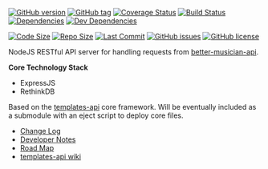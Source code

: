 [![GitHub version](https://badge.fury.io/gh/njhoffman%2Fbetter-musician-api.svg)](https://github.com/njhoffman/better-musician-api/releases)
[![GitHub tag](https://img.shields.io/github/tag/njhoffman/better-musician-api.svg)](https://github.com/njhoffman/better-musician-api)
[![Coverage Status](https://coveralls.io/repos/github/njhoffman/better-musician-api/badge.svg?branch=master)](https://coveralls.io/github/njhoffman/better-musician-api?branch=master)
[![Build Status](https://travis-ci.org/njhoffman/better-musician-api.svg?branch=master)](https://travis-ci.org/njhoffman/better-musician-api)
[![Dependencies](https://img.shields.io/david/njhoffman/better-musician-api.svg)](https://github.com/njhoffman/better-musician-api)
[![Dev Dependencies](https://img.shields.io/david/dev/njhoffman/better-musician-api.svg)](https://github.com/njhoffman/better-musician-api)

[![Code Size](https://img.shields.io/github/languages/code-size/badges/shields.svg)]([![](https://img.shields.io/librariesio/github/phoenixframework/phoenix.svg)](https://github.com/njhoffman/better-musician-api))
[![Repo Size](https://img.shields.io/github/repo-size/badges/shields.svg)](https://github.com/njhoffman/better-musician-api)
[![Last Commit](https://img.shields.io/github/last-commit/google/skia.svg)](https://github.com/njhoffman/better-musician-api)
[![GitHub issues](https://img.shields.io/github/issues/njhoffman/better-musician-api.svg)](https://github.com/njhoffman/better-musician-api/issues)
[![GitHub license](https://img.shields.io/github/license/njhoffman/better-musician-api.svg)](https://github.com/njhoffman/better-musician-api/blob/master/LICENSE)

<!---
TODO: Add badges for Uptime robot status, code climate maintainability, technical debt
-->

NodeJS RESTful API server for handling requests from [better-musician-api](https://github.com/njhoffman/better-musician-api).  

**Core Technology Stack**
* ExpressJS
* RethinkDB

Based on the [templates-api](https://github.com/njhoffman/templates-api) core framework. Will be eventually included as a submodule with an eject script to deploy core files.

* [Change Log](https://github.com/njhoffman/better-musician-api/CHANGELOG.md)
* [Developer Notes](https://github.com/njhoffman/better-musician-api/docs/NOTES.md)
* [Road Map](https://github.com/njhoffman/better-musician-api/docs/ROADMAP.md)
* [templates-api wiki](https://github.com/njhoffman/templates-api/wiki)
